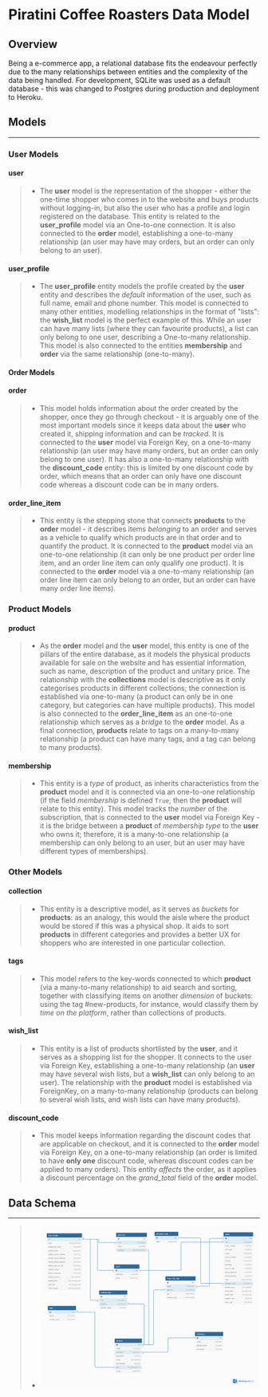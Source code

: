 # Piratini Coffee Roasters Data Model

## Overview

Being a e-commerce app, a relational database fits the endeavour perfectly due to the many relationships between entities and the complexity of the data being handled. For development, SQLite was used as a default database - this was changed to Postgres during production and deployment to Heroku.


## Models
---

### User Models

#### user

> - The **user** model is the representation of the shopper - either the one-time shopper who comes in to the website and buys products without logging-in, but also the user who has a profile and login registered on the database. This entity is related to the **user_profile** model via an One-to-one connection. It is also connected to the **order** model, establishing a one-to-many relationship (an user may have may orders, but an order can only belong to an user).
>

#### user_profile

> - The **user_profile** entity models the profile created by the **user** entity and describes the *default* information of the user, such as full name, email and phone number. This model is connected to many other entities, modelling relationships in the format of "lists": the **wish_list** model is the perfect example of this. While an user can have many lists (where they can favourite products), a list can only belong to one user, describing a One-to-many relationship. This model is also connected to the entities **membership** and **order** via the same relationship (one-to-many).
>

#### Order Models

#### order

> - This model holds information about the order created by the shopper, once they go through checkout - it is arguably one of the most important models since it keeps data about the **user** who created it, shipping information and can be *tracked*. It is connected to the **user** model via Foreign Key, on a one-to-many relationship (an user may have many orders, but an order can only belong to one user). It has also a one-to-many relationship with the **discount_code** entity: this is limited by one discount code by order, which means that an order can only have one discount code whereas a discount code can be in many orders.
>


#### order_line_item

> - This entity is the stepping stone that connects **products** to the **order** model - it describes items *belonging* to an order and serves as a vehicle to qualify which products are in that order and to quantify the product. It is connected to the **product** model via an one-to-one relationship (it can only be one product per order line item, and an order line item can only qualify one product). It is connected to the **order** model via a one-to-many relationship (an order line item can only belong to an order, but an order can have many order line items).
>

### Product Models

#### product

> - As the **order** model and the **user** model, this entity is one of the pillars of the entire database, as it models the physical products available for sale on the website and has essential information, such as name, description of the product and unitary price. The relationship with the **collections** model is descriptive as it only categorises products in different collections; the connection is established via one-to-many (a product can only be in one category, but categories can have multiple products). This model is also connected to the **order_line_item** as an one-to-one relationship which serves as a *bridge* to the **order** model. As a final connection, **products** relate to tags on a many-to-many relationship (a product can have many tags, and a tag can belong to many products).
>

#### membership

> - This entity is a *type* of product, as inherits characteristics from the **product** model and it is connected via an one-to-one relationship (if the field *membership* is defined ```True```, then the **product** will relate to this entity). This model tracks the *number* of the subscription, that is connected to the **user** model via Foreign Key - it is the bridge between a **product** of *membership type* to the **user** who owns it; therefore, it is a many-to-one relationship (a membership can only belong to an user, but an user may have different types of memberships). 

### Other Models

#### collection

> - This entity is a descriptive model, as it serves as *buckets* for **products**: as an analogy, this would the aisle where the product would be stored if this was a physical shop. It aids to sort **products** in different categories and provides a better UX for shoppers who are interested in one particular collection.
>

#### tags

> - This model refers to the key-words connected to which **product** (via a many-to-many relationship) to aid search and sorting, together with classifying items on another *dimension* of buckets: using the tag #new-products, for instance, would classify them by *time on the platform*, rather than collections of products.
>

#### wish_list

> - This entity is a list of products shortlisted by the **user**, and it serves as a shopping list for the shopper. It connects to the user via Foreign Key, establishing a one-to-many relationship (an **user** may have several wish lists, but a **wish_list** can only belong to an user). The relationship with the **product**  model is established via ForeignKey, on a many-to-many relationship (products can belong to several wish lists, and wish lists can have many products).
>

#### discount_code

> - This model keeps information regarding the discount codes that are applicable on checkout, and it is connected to the **order** model via Foreign Key, on a one-to-many relationship (an order is limited to have **only one** discount code, whereas discount codes can be applied to many orders). This entity *affects* the order, as it applies a discount percentage on the *grand_total* field of the **order** model.
>

## Data Schema
---
> - ![alt text](data_model.png)
